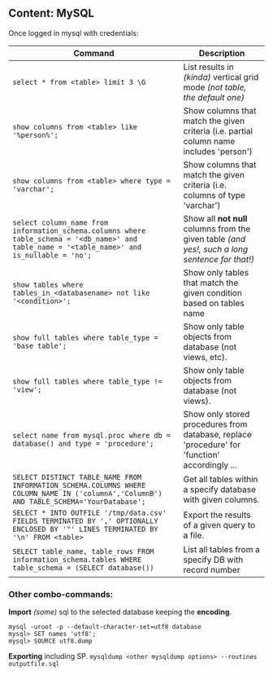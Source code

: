 ## Content: MySQL
Once logged in mysql with credentials:

Command | Description
--- | --- 
`select * from <table> limit 3 \G` | List results in *(kinda)* vertical grid mode *(not table, the default one)*
`show columns from <table> like '%person%';` | Show columns that match the given criteria (i.e. partial column name includes 'person')
`show columns from <table> where type = 'varchar';` | Show columns that match the given criteria (i.e. columns of type 'varchar')
`select column_name from information_schema.columns where table_schema = '<db_name>' and table_name = '<table_name>' and is_nullable = 'no';` | Show all **not null** columns from the given table _(and yes!, such a long sentence for that!)_
`show tables where tables_in_<databasename> not like '<condition>';` | Show only tables that match the given condition based on tables name
`show full tables where table_type = 'base table';` | Show only table objects from database (not views, etc).
`show full tables where table_type != 'view';` | Show only table objects from database (not views).
`select name from mysql.proc where db = database() and type = 'procedure';`| Show only stored procedures from database, replace 'procedure' for 'function' accordingly ...
`SELECT DISTINCT TABLE_NAME FROM INFORMATION_SCHEMA.COLUMNS WHERE COLUMN_NAME IN ('columnA','ColumnB') AND TABLE_SCHEMA='YourDatabase';` | Get all tables within a specify database with given columns.
`SELECT * INTO OUTFILE '/tmp/data.csv' FIELDS TERMINATED BY ',' OPTIONALLY ENCLOSED BY '"' LINES TERMINATED BY '\n' FROM <table>` | Export the results of a given query to a file.
`SELECT table_name, table_rows FROM information_schema.tables WHERE table_schema = (SELECT database())` | List all tables from a specify DB with record number

### Other combo-commands:

**Import** _(some)_ sql to the selected database keeping the **encoding**.
```
mysql -uroot -p --default-character-set=utf8 database
mysql> SET names 'utf8';
mysql> SOURCE utf8.dump
```

**Exporting** including SP.
```mysqldump <other mysqldump options> --routines outputfile.sql```
